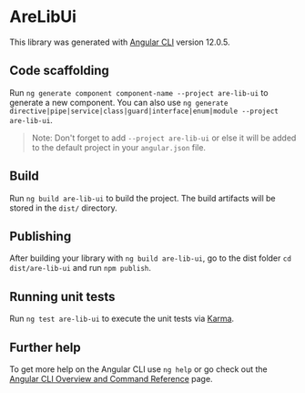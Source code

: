 # AreLibUi

This library was generated with [Angular CLI](https://github.com/angular/angular-cli) version 12.0.5.

## Code scaffolding

Run `ng generate component component-name --project are-lib-ui` to generate a new component. You can also use `ng generate directive|pipe|service|class|guard|interface|enum|module --project are-lib-ui`.
> Note: Don't forget to add `--project are-lib-ui` or else it will be added to the default project in your `angular.json` file. 

## Build

Run `ng build are-lib-ui` to build the project. The build artifacts will be stored in the `dist/` directory.

## Publishing

After building your library with `ng build are-lib-ui`, go to the dist folder `cd dist/are-lib-ui` and run `npm publish`.

## Running unit tests

Run `ng test are-lib-ui` to execute the unit tests via [Karma](https://karma-runner.github.io).

## Further help

To get more help on the Angular CLI use `ng help` or go check out the [Angular CLI Overview and Command Reference](https://angular.io/cli) page.
